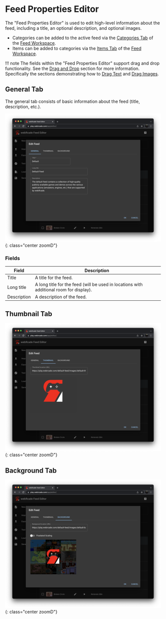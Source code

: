 # Feed Properties Editor

The "Feed Properties Editor" is used to edit high-level information about the feed, including a title, an optional description, and optional images. 

  * Categories can be added to the active feed via the [Categories Tab](../workspace/categoriestab.md) of the [Feed Workspace](../workspace/index.md). 
  * Items can be added to categories via the [Items Tab](../workspace/itemstab.md) of the [Feed Workspace](../workspace/index.md).

!!! note
    The fields within the "Feed Properties Editor" support drag and drop functionality. See the [Drag and Drop](../draganddrop.md) section for more information. Specifically the sections demonstrating how to [Drag Text](../draganddrop.md#drag-text) and [Drag Images](../draganddrop.md#drag-images).

## General Tab

The general tab consists of basic information about the feed (title, description, etc.).

![](../../assets/images/editor/feededitor/generaltab.png){: class="center zoomD"}

### Fields

| __Field__ | __Description__ |
| --- | --- |
| Title | A title for the feed. |
| Long title | A long title for the feed (will be used in locations with additional room for display). |
| Description | A description of the feed. |

## Thumbnail Tab

![](../../assets/images/editor/feededitor/thumbnailtab.png){: class="center zoomD"}

## Background Tab

![](../../assets/images/editor/feededitor/backgroundtab.png){: class="center zoomD"}
